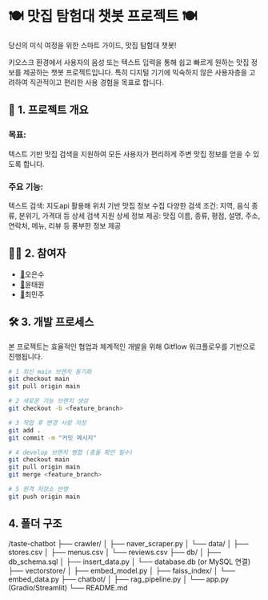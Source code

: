 # 🍽️ 맛집 탐험대 챗봇 프로젝트 🍽️
당신의 미식 여정을 위한 스마트 가이드, 맛집 탐험대 챗봇!

키오스크 환경에서 사용자의 음성 또는 텍스트 입력을 통해 쉽고 빠르게 원하는 맛집 정보를 제공하는 챗봇 프로젝트입니다. 
특히 디지털 기기에 익숙하지 않은 사용자층을 고려하여 직관적이고 편리한 사용 경험을 목표로 합니다.

## 🌟 1. 프로젝트 개요
### 목표: 
텍스트 기반 맛집 검색을 지원하여 모든 사용자가 편리하게 주변 맛집 정보를 얻을 수 있도록 합니다.
### 주요 기능:
텍스트 검색: 지도api 활용해 위치 기반 맛집 정보 수집
다양한 검색 조건: 지역, 음식 종류, 분위기, 가격대 등 상세 검색 지원
상세 정보 제공: 맛집 이름, 종류, 평점, 설명, 주소, 연락처, 메뉴, 리뷰 등 풍부한 정보 제공

## 🧑‍💻 2. 참여자
- [🔗](https://github.com/)오은수
- [🔗](https://github.com/)윤태원
- [🔗](https://github.com/)최민주

## 🛠️ 3. 개발 프로세스
본 프로젝트는 효율적인 협업과 체계적인 개발을 위해 Gitflow 워크플로우를 기반으로 진행됩니다.

```bash
# 1 최신 main 브랜치 동기화
git checkout main
git pull origin main

# 2 새로운 기능 브랜치 생성
git checkout -b <feature_branch>

# 3 작업 후 변경 사항 저장
git add .
git commit -m "커밋 메시지"

# 4 develop 브랜치 병합 (충돌 확인 필수)
git checkout main
git pull origin main
git merge <feature_branch>

# 5 원격 저장소 반영
git push origin main
```
## 4. 폴더 구조

/taste-chatbot
├── crawler/
│   ├── naver_scraper.py
│   └── data/
│       ├── stores.csv
│       ├── menus.csv
│       └── reviews.csv
├── db/
│   ├── db_schema.sql
│   ├── insert_data.py
│   └── database.db (or MySQL 연결)
├── vectorstore/
│   ├── embed_model.py
│   ├── faiss_index/
│   └── embed_data.py
├── chatbot/
│   ├── rag_pipeline.py
│   └── app.py (Gradio/Streamlit)
└── README.md
